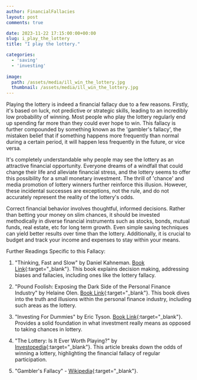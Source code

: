 ```yaml
---
author: FinancialFallacies
layout: post
comments: true

date: 2023-11-22 17:15:00:00+00:00  
slug: i_play_the_lottery
title: "I play the lottery."

categories:
  - 'saving'
  - 'investing'
  
image:
  path: /assets/media/ill_win_the_lottery.jpg
  thumbnail: /assets/media/ill_win_the_lottery.jpg
---
```


Playing the lottery is indeed a financial fallacy due to a few reasons. Firstly, it's based on luck, not predictive or strategic skills, leading to an incredibly low probability of winning. Most people who play the lottery regularly end up spending far more than they could ever hope to win. This fallacy is further compounded by something known as the 'gambler's fallacy', the mistaken belief that if something happens more frequently than normal during a certain period, it will happen less frequently in the future, or vice versa.

It's completely understandable why people may see the lottery as an attractive financial opportunity. Everyone dreams of a windfall that could change their life and alleviate financial stress, and the lottery seems to offer this possibility for a small monetary investment. The thrill of 'chance' and media promotion of lottery winners further reinforce this illusion. However, these incidental successes are exceptions, not the rule, and do not accurately represent the reality of the lottery's odds.

Correct financial behavior involves thoughtful, informed decisions. Rather than betting your money on slim chances, it should be invested methodically in diverse financial instruments such as stocks, bonds, mutual funds, real estate, etc for long term growth. Even simple saving techniques can yield better results over time than the lottery. Additionally, it is crucial to budget and track your income and expenses to stay within your means.

Further Readings Specific to this Fallacy:

1. "Thinking, Fast and Slow" by Daniel Kahneman. [Book Link](https://www.amazon.com/Thinking-Fast-Slow-Daniel-Kahneman/dp/0374533555/ref=nosim?tag=financialfall-20){:target="_blank"}. 
This book explains decision making, addressing biases and fallacies, including ones like the lottery fallacy.

2. "Pound Foolish: Exposing the Dark Side of the Personal Finance Industry" by Helaine Olen. [Book Link](https://www.amazon.com/Pound-Foolish-Exposing-Personal-Industry/dp/159184679X/ref=nosim?tag=financialfall-20){:target="_blank"}. 
This book dives into the truth and illusions within the personal finance industry, including such areas as the lottery.

3. "Investing For Dummies" by Eric Tyson. [Book Link](https://www.amazon.com/Investing-Dummies-Eric-Tyson/dp/1118884922/ref=nosim?tag=financialfall-20){:target="_blank"}. 
Provides a solid foundation in what investment really means as opposed to taking chances in lottery.

4. "The Lottery: Is It Ever Worth Playing?" by [Investopedia](https://www.investopedia.com/managing-wealth/worth-playing-lottery/){:target="_blank"}. 
This article breaks down the odds of winning a lottery, highlighting the financial fallacy of regular participation.

6. "Gambler's Fallacy" - [Wikipedia](https://en.wikipedia.org/wiki/Gambler%27s_fallacy){:target="_blank"}.
